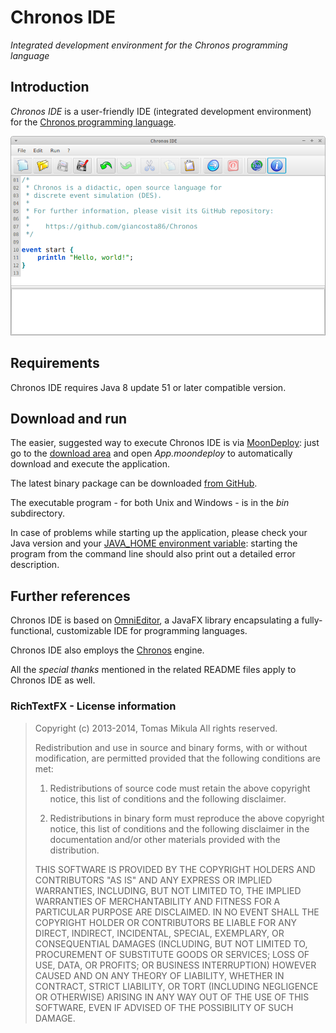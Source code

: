 # Chronos IDE

*Integrated development environment for the Chronos programming language*

## Introduction

*Chronos IDE* is a user-friendly IDE (integrated development environment) for the [Chronos programming language](https://github.com/giancosta86/Chronos).


![Screenshot](Screenshot.png)


## Requirements

Chronos IDE requires Java 8 update 51 or later compatible version.


## Download and run

The easier, suggested way to execute Chronos IDE is via [MoonDeploy](https://github.com/giancosta86/moondeploy): just go to the [download area](https://github.com/giancosta86/Chronos-IDE/releases/latest) and open *App.moondeploy* to automatically download and execute the application.

The latest binary package can be downloaded [from GitHub](https://github.com/giancosta86/Chronos-IDE/releases/latest).

The executable program - for both Unix and Windows - is in the *bin* subdirectory.

In case of problems while starting up the application, please check your Java version and your [JAVA_HOME environment variable](http://docs.oracle.com/cd/E19182-01/820-7851/inst_cli_jdk_javahome_t/index.html): starting the program from the command line should also print out a detailed error description.

## Further references

Chronos IDE is based on [OmniEditor](https://github.com/giancosta86/OmniEditor), a JavaFX library encapsulating a fully-functional, customizable IDE for programming languages.

Chronos IDE also employs the [Chronos](https://github.com/giancosta86/Chronos) engine.

All the *special thanks* mentioned in the related README files apply to Chronos IDE as well.


### RichTextFX - License information

>Copyright (c) 2013-2014, Tomas Mikula
>All rights reserved.
>
>Redistribution and use in source and binary forms, with or without modification, are permitted provided that the following conditions are met:
>
>1. Redistributions of source code must retain the above copyright notice, this list of conditions and the following disclaimer.
>
>2. Redistributions in binary form must reproduce the above copyright notice, this list of conditions and the following disclaimer in the documentation and/or other materials provided with the distribution.
>
>THIS SOFTWARE IS PROVIDED BY THE COPYRIGHT HOLDERS AND CONTRIBUTORS "AS IS" AND ANY EXPRESS OR IMPLIED WARRANTIES, INCLUDING, BUT NOT LIMITED TO, THE IMPLIED WARRANTIES OF MERCHANTABILITY AND FITNESS FOR A PARTICULAR PURPOSE ARE DISCLAIMED. IN NO EVENT SHALL THE COPYRIGHT HOLDER OR CONTRIBUTORS BE LIABLE FOR ANY DIRECT, INDIRECT, INCIDENTAL, SPECIAL, EXEMPLARY, OR CONSEQUENTIAL DAMAGES (INCLUDING, BUT NOT LIMITED TO, PROCUREMENT OF SUBSTITUTE GOODS OR SERVICES; LOSS OF USE, DATA, OR PROFITS; OR BUSINESS INTERRUPTION) HOWEVER CAUSED AND ON ANY THEORY OF LIABILITY, WHETHER IN CONTRACT, STRICT LIABILITY, OR TORT (INCLUDING NEGLIGENCE OR OTHERWISE) ARISING IN ANY WAY OUT OF THE USE OF THIS SOFTWARE, EVEN IF ADVISED OF THE POSSIBILITY OF SUCH DAMAGE.
